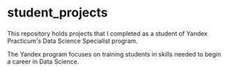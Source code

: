 # student_projects


###
This repository holds projects that I completed as a student of Yandex Practicum's Data Science Specialist program.

The Yandex program focuses on training students in skills needed to begin a career in Data Science. 


